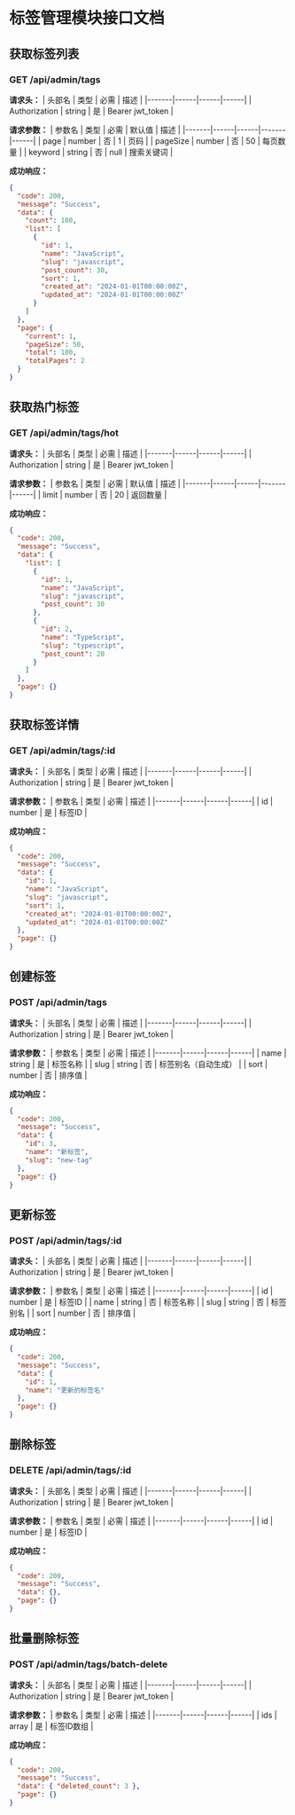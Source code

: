 # 标签管理模块接口文档

## 获取标签列表

### GET /api/admin/tags

**请求头：**
| 头部名 | 类型 | 必需 | 描述 |
|-------|------|------|------|
| Authorization | string | 是 | Bearer jwt_token |

**请求参数：**
| 参数名 | 类型 | 必需 | 默认值 | 描述 |
|-------|------|------|-------|------|
| page | number | 否 | 1 | 页码 |
| pageSize | number | 否 | 50 | 每页数量 |
| keyword | string | 否 | null | 搜索关键词 |

**成功响应：**
```json
{
  "code": 200,
  "message": "Success",
  "data": {
    "count": 100,
    "list": [
      {
        "id": 1,
        "name": "JavaScript",
        "slug": "javascript",
        "post_count": 30,
        "sort": 1,
        "created_at": "2024-01-01T00:00:00Z",
        "updated_at": "2024-01-01T00:00:00Z"
      }
    ]
  },
  "page": {
    "current": 1,
    "pageSize": 50,
    "total": 100,
    "totalPages": 2
  }
}
```

## 获取热门标签

### GET /api/admin/tags/hot

**请求头：**
| 头部名 | 类型 | 必需 | 描述 |
|-------|------|------|------|
| Authorization | string | 是 | Bearer jwt_token |

**请求参数：**
| 参数名 | 类型 | 必需 | 默认值 | 描述 |
|-------|------|------|-------|------|
| limit | number | 否 | 20 | 返回数量 |

**成功响应：**
```json
{
  "code": 200,
  "message": "Success",
  "data": {
    "list": [
      {
        "id": 1,
        "name": "JavaScript",
        "slug": "javascript",
        "post_count": 30
      },
      {
        "id": 2,
        "name": "TypeScript",
        "slug": "typescript",
        "post_count": 20
      }
    ]
  },
  "page": {}
}
```

## 获取标签详情

### GET /api/admin/tags/:id

**请求头：**
| 头部名 | 类型 | 必需 | 描述 |
|-------|------|------|------|
| Authorization | string | 是 | Bearer jwt_token |

**请求参数：**
| 参数名 | 类型 | 必需 | 描述 |
|-------|------|------|------|
| id | number | 是 | 标签ID |

**成功响应：**
```json
{
  "code": 200,
  "message": "Success",
  "data": {
    "id": 1,
    "name": "JavaScript",
    "slug": "javascript",
    "sort": 1,
    "created_at": "2024-01-01T00:00:00Z",
    "updated_at": "2024-01-01T00:00:00Z"
  },
  "page": {}
}
```

## 创建标签

### POST /api/admin/tags

**请求头：**
| 头部名 | 类型 | 必需 | 描述 |
|-------|------|------|------|
| Authorization | string | 是 | Bearer jwt_token |

**请求参数：**
| 参数名 | 类型 | 必需 | 描述 |
|-------|------|------|------|
| name | string | 是 | 标签名称 |
| slug | string | 否 | 标签别名（自动生成） |
| sort | number | 否 | 排序值 |

**成功响应：**
```json
{
  "code": 200,
  "message": "Success",
  "data": {
    "id": 3,
    "name": "新标签",
    "slug": "new-tag"
  },
  "page": {}
}
```

## 更新标签

### POST /api/admin/tags/:id

**请求头：**
| 头部名 | 类型 | 必需 | 描述 |
|-------|------|------|------|
| Authorization | string | 是 | Bearer jwt_token |

**请求参数：**
| 参数名 | 类型 | 必需 | 描述 |
|-------|------|------|------|
| id | number | 是 | 标签ID |
| name | string | 否 | 标签名称 |
| slug | string | 否 | 标签别名 |
| sort | number | 否 | 排序值 |

**成功响应：**
```json
{
  "code": 200,
  "message": "Success",
  "data": {
    "id": 1,
    "name": "更新的标签名"
  },
  "page": {}
}
```

## 删除标签

### DELETE /api/admin/tags/:id

**请求头：**
| 头部名 | 类型 | 必需 | 描述 |
|-------|------|------|------|
| Authorization | string | 是 | Bearer jwt_token |

**请求参数：**
| 参数名 | 类型 | 必需 | 描述 |
|-------|------|------|------|
| id | number | 是 | 标签ID |

**成功响应：**
```json
{
  "code": 200,
  "message": "Success",
  "data": {},
  "page": {}
}
```

## 批量删除标签

### POST /api/admin/tags/batch-delete

**请求头：**
| 头部名 | 类型 | 必需 | 描述 |
|-------|------|------|------|
| Authorization | string | 是 | Bearer jwt_token |

**请求参数：**
| 参数名 | 类型 | 必需 | 描述 |
|-------|------|------|------|
| ids | array | 是 | 标签ID数组 |

**成功响应：**
```json
{
  "code": 200,
  "message": "Success",
  "data": { "deleted_count": 3 },
  "page": {}
}